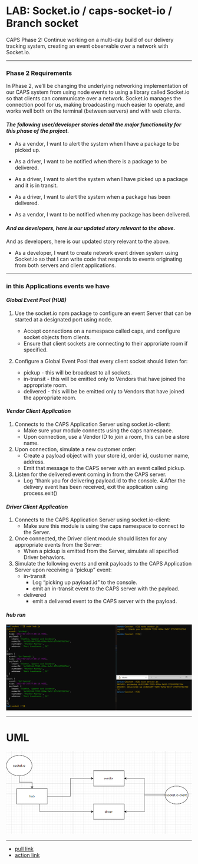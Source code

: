 # LAB: Socket.io / caps-socket-io / Branch socket

CAPS Phase 2: Continue working on a multi-day build of our delivery tracking system, creating an event observable over a network with Socket.io.

----------

### **Phase 2 Requirements**

In Phase 2, we’ll be changing the underlying networking implementation of our CAPS system from using node events to using a library called Socket.io so that clients can communicate over a network. Socket.io manages the connection pool for us, making broadcasting much easier to operate, and works well both on the terminal (between servers) and with web clients.

#### ***The following user/developer stories detail the major functionality for this phase of the project.***


- As a vendor, I want to alert the system when I have a package to be picked up.

- As a driver, I want to be notified when there is a package to be delivered.

- As a driver, I want to alert the system when I have picked up a package and it is in transit.

- As a driver, I want to alert the system when a package has been delivered.

- As a vendor, I want to be notified when my package has been delivered.

#### ***And as developers, here is our updated story relevant to the above.***

And as developers, here is our updated story relevant to the above.


- As a developer, I want to create network event driven system using Socket.io so that I can write code that responds to events originating from both servers and client applications.

------------

### in this Applications events we have

#### ***Global Event Pool (HUB)***

1. Use the socket.io npm package to configure an event Server that can be started at a designated port using node.
   - Accept connections on a namespace called caps, and configure socket objects from clients.
   - Ensure that client sockets are connecting to their approriate room if specified.

2. Configure a Global Event Pool that every client socket should listen for:
   - pickup - this will be broadcast to all sockets.
   - in-transit - this will be emitted only to Vendors that have joined the appropriate room.
   - delivered - this will be be emitted only to Vendors that have joined the appropriate room.

#### ***Vendor Client Application***

1. Connects to the CAPS Application Server using socket.io-client:
     - Make sure your module connects using the caps namespace.
     - Upon connection, use a Vendor ID to join a room, this can be a store name.
2. Upon connection, simulate a new customer order:
     - Create a payload object with your store id, order id, customer name, address.
     - Emit that message to the CAPS server with an event called pickup.
3. Listen for the delivered event coming in from the CAPS server.
     - Log “thank you for delivering payload.id to the console.
4.After the delivery event has been received, exit the application using process.exit()

#### ***Driver Client Application***

1. Connects to the CAPS Application Server using socket.io-client:
     - Make sure this module is using the caps namespace to connect to the Server.
2. Once connected, the Driver client module should listen for any appropriate events from the Server:
     - When a pickup is emitted from the Server, simulate all specified Driver behaviors.
3. Simulate the following events and emit payloads to the CAPS Application Server upon receiving a “pickup” event:
     - in-transit
         - Log “picking up payload.id” to the console.
         - emit an in-transit event to the CAPS server with the payload.
     - delivered
         - emit a delivered event to the CAPS server with the payload.


#### ***hub run***

![hub run](./images/socket.io.PNG)
        
----------------

# UML 

![uml](./images/umlLab12.PNG)


----------


- [pull link](https://github.com/leenahmad/caps-socket-io/pull/1)
- [action link](https://github.com/leenahmad/caps-socket-io/actions)

